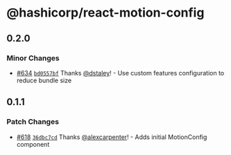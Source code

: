 # @hashicorp/react-motion-config

## 0.2.0

### Minor Changes

- [#634](https://github.com/hashicorp/react-components/pull/634) [`bd0557bf`](https://github.com/hashicorp/react-components/commit/bd0557bf12391b717a57ac32774b2da203ee639d) Thanks [@dstaley](https://github.com/dstaley)! - Use custom features configuration to reduce bundle size

## 0.1.1

### Patch Changes

- [#618](https://github.com/hashicorp/react-components/pull/618) [`36dbc7cd`](https://github.com/hashicorp/react-components/commit/36dbc7cd4d10e4b1e905acc922c8d6396ed5e32e) Thanks [@alexcarpenter](https://github.com/alexcarpenter)! - Adds initial MotionConfig component
